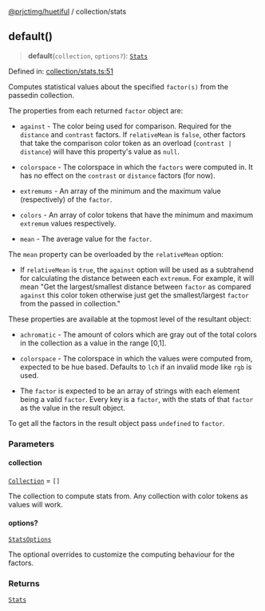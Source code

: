 [@prjctimg/huetiful](huetiful.gitbook.io/README.md) / collection/stats

## default()

> **default**(`collection`, `options?`): [`Stats`](huetiful.gitbook.io/types.md#stats)

Defined in: [collection/stats.ts:51](https://github.com/prjctimg/huetiful/blob/0b456f741596cb40d2578e331d8e03e4c0a4eeb5/lib/collection/stats.ts#L51)

Computes statistical values about the specified `factor(s)` from the passedin collection.

The properties from each returned `factor` object are:

- `against` - The color being used for comparison. Required for the `distance` and `contrast` factors.
  If `relativeMean` is `false`, other factors that take the comparison color token as an overload (`contrast | distance`) will have this property's value as `null`.
- `colorspace` - The colorspace in which the `factors` were computed in. It has no effect on the `contrast` or `distance` factors (for now).

- `extremums` - An array of the minimum and the maximum value (respectively) of the `factor`.
- `colors` - An array of color tokens that have the minimum and maximum `extremum` values respectively.
- `mean` - The average value for the `factor`.

The `mean` property can be overloaded by the `relativeMean` option:

- If `relativeMean` is `true`, the `against` option will be used as a subtrahend for calculating the distance between each `extremum`.
  For example, it will mean "Get the largest/smallest distance between `factor` as compared `against` this color token otherwise just get the smallest/largest `factor` from the passed in collection."

These properties are available at the topmost level of the resultant object:

- `achromatic` - The amount of colors which are gray out of the total colors in the collection as a value in the range [0,1].
- `colorspace` - The colorspace in which the values were computed from, expected to be hue based.
  Defaults to `lch` if an invalid mode like `rgb` is used.

- The `factor` is expected to be an array of strings with each element being a valid `factor`. Every key is a `factor`, with the stats of that `factor` as the value in the result object.

To get all the factors in the result object pass `undefined` to `factor`.

### Parameters

#### collection

[`Collection`](huetiful.gitbook.io/types.md#collection) = `[]`

The collection to compute stats from. Any collection with color tokens as values will work.

#### options?

[`StatsOptions`](huetiful.gitbook.io/types.md#statsoptions)

The optional overrides to customize the computing behaviour for the factors.

### Returns

[`Stats`](huetiful.gitbook.io/types.md#stats)
